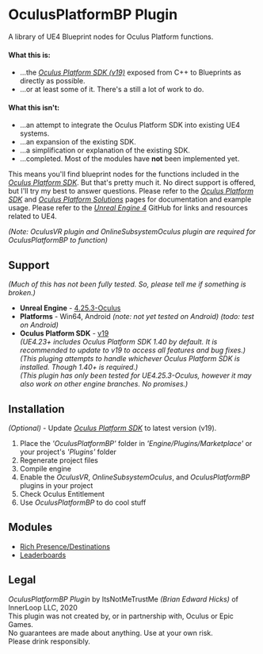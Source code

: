 # OculusPlatformBP Plugin

A library of UE4 Blueprint nodes for Oculus Platform functions.

#### What this is:
+ ...the [*Oculus Platform SDK (v19)*](https://developer.oculus.com/reference/platform/v19/) exposed from C++ to Blueprints as directly as possible.
+ ...or at least some of it. There's a still a lot of work to do.

#### What this isn't:
+ ...an attempt to integrate the Oculus Platform SDK into existing UE4 systems.
+ ...an expansion of the existing SDK.
+ ...a simplification or explanation of the existing SDK.
+ ...completed. Most of the modules have **not** been implemented yet.

This means you'll find blueprint nodes for the functions included in the [*Oculus Platform SDK*](https://developer.oculus.com/reference/platform/v19/).
But that's pretty much it. No direct support is offered, but I'll try my best to answer questions.
Please refer to the [*Oculus Platform SDK*](https://developer.oculus.com/reference/platform/v19/) and [*Oculus Platform Solutions*](https://developer.oculus.com/documentation/unreal/ps-platform-intro/) pages for documentation and example usage.
Please refer to the [*Unreal Engine 4*](https://github.com/EpicGames/UnrealEngine) GitHub for links and resources related to UE4.

*(Note: OculusVR plugin and OnlineSubsystemOculus plugin are required for OculusPlatformBP to function)*

## Support
*(Much of this has not been fully tested. So, please tell me if something is broken.)*
* **Unreal Engine** - [4.25.3-Oculus](https://github.com/Oculus-VR/UnrealEngine/tree/4.25)
* **Platforms** - Win64, Android *(note: not yet tested on Android) (todo: test on Android)*
* **Oculus Platform SDK** - [v19](https://developer.oculus.com/downloads/package/oculus-platform-sdk/19.0.0/)<br>
*(UE4.23+ includes Oculus Platform SDK 1.40 by default. It is recommended to update to v19 to access all features and bug fixes.)*<br>
*(This pluging attempts to handle whichever Oculus Platform SDK is installed. Though 1.40+ is required.)*<br>
*(This plugin has only been tested for UE4.25.3-Oculus, however it may also work on other engine branches. No promises.)*

## Installation
*(Optional)* - Update [*Oculus Platform SDK*](https://developer.oculus.com/downloads/package/oculus-platform-sdk/) to latest version (v19).
1) Place the *'OculusPlatformBP'* folder in *'Engine/Plugins/Marketplace'* or your project's *'Plugins'* folder<br>
2) Regenerate project files<br>
3) Compile engine<br>
4) Enable the *OculusVR*, *OnlineSubsystemOculus*, and *OculusPlatformBP* plugins in your project
5) Check Oculus Entitlement
6) Use *OculusPlatformBP* to do cool stuff

## Modules
+ [Rich Presence/Destinations](https://developer.oculus.com/documentation/unreal/ps-rich-presence/)
+ [Leaderboards](https://developer.oculus.com/documentation/unreal/ps-leaderboards/)

## Legal
*OculusPlatformBP Plugin* by ItsNotMeTrustMe *(Brian Edward Hicks)* of InnerLoop LLC, 2020<br>
This plugin was not created by, or in partnership with, Oculus or Epic Games.<br>
No guarantees are made about anything. Use at your own risk.<br>
Please drink responsibly.
